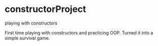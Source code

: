 constructorProject
==================

playing with constructors


First time playing with constructors and practicing OOP. Turned it into a simple survival game.
